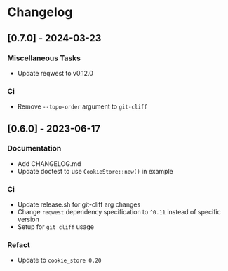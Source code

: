 # Changelog

## [0.7.0] - 2024-03-23

### Miscellaneous Tasks

- Update reqwest to v0.12.0

### Ci

- Remove `--topo-order` argument to `git-cliff`

## [0.6.0] - 2023-06-17

### Documentation

- Add CHANGELOG.md
- Update doctest to use `CookieStore::new()` in example

### Ci

- Update release.sh for git-cliff arg changes
- Change `reqwest` dependency specification to `^0.11` instead of specific version
- Setup for `git cliff` usage

### Refact

- Update to `cookie_store 0.20`

